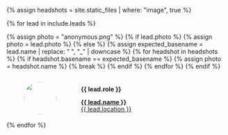 {% assign headshots = site.static_files | where: "image", true %}

{% for lead in include.leads %}

<!-- Determine filename for photo/headshot -->
{% assign photo = "anonymous.png" %} <!-- Default -->
{% if lead.photo %}  <!-- Use filename if it is defined -->
    {% assign photo = lead.photo %}
{% else %} <!-- Try finding file based on lead's name -->
    {% assign expected_basename = lead.name | replace: " ", "_" | downcase %}
    {% for headshot in headshots %}
        {% if headshot.basename == expected_basename %}
            {% assign photo = headshot.name %}
            {% break %}
        {% endif %}
    {% endfor %}
{% endif %}

<div style="display:flex">
    <figure style="margin-bottom:1rem">
        <img src="{{ site.url }}{{ site.baseurl }}/assets/img/headshots/{{ photo }}" 
        style="border-radius:50%; width:75px">
    </figure>
    <div style="padding-left:1rem; padding-top:0.5rem">
        <p style="margin-bottom:0.1rem">
            <b>{{ lead.role }}</b> <br/>
        </p>
        <p style="line-height:1rem; margin-bottom:0">
            <a href="{{ lead.website }}" style="border-bottom:none">
                <b>{{ lead.name }}</b> <br/>
                <span style="font-weight: normal"> 
                    {{ lead.location }}
                </span>
            </a>
        </p>
    </div>
</div>
{% endfor %}